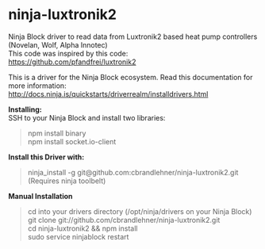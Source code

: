 # ninja-luxtronik2
Ninja Block driver to read data from Luxtronik2 based heat pump controllers (Novelan, Wolf, Alpha Innotec)<br />
This code was inspired by this code:<br />
https://github.com/pfandfrei/luxtronik2

This is a driver for the Ninja Block ecosystem. Read this documentation for more information:<br />
http://docs.ninja.is/quickstarts/driverrealm/installdrivers.html

<b>Installing:</b><br />
SSH to your Ninja Block and install two libraries:

<blockquote>
npm install binary<br />
npm install socket.io-client
</blockquote>

<b>Install this Driver with:</b><br />
<blockquote>
ninja_install -g git@github.com:cbrandlehner/ninja-luxtronik2.git (Requires ninja toolbelt)
</blockquote>
<b>Manual Installation</b><br />
<blockquote>
cd into your drivers directory (/opt/ninja/drivers on your Ninja Block)<br />
git clone git://github.com/cbrandlehner/ninja-luxtronik2.git<br />
cd ninja-luxtronik2 && npm install<br />
sudo service ninjablock restart<br />
</blockquote>

